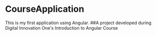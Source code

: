 # CourseApplication
This is my first application using Angular. 
##A project developed during Digital Innovation One's Introduction to Angular Course
